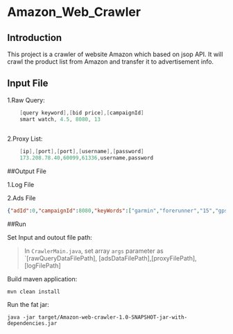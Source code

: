 # Amazon_Web_Crawler

## Introduction 

This project is a crawler of website Amazon which based on jsop API. It will
crawl the product list from Amazon and transfer it to advertisement info.

Input File
--

1.Raw Query:
```java
    [query keyword],[bid price],[campaignId]
    smart watch, 4.5, 8080, 13
    
```
2.Proxy List:
```java
    [ip],[port],[port],[username],[password]
    173.208.78.40,60099,61336,username,password
```
##Output File


1.Log File

2.Ads File
```json
{"adId":0,"campaignId":8080,"keyWords":["garmin","forerunner","15","gps","running","watch","smart","activity","fitness","tracker","large","black","blue","2","charging","data"],"relevanceScore":0.0,"pClick":0.0,"bidPrice":4.5,"rankScore":0.0,"qualityScore":0.0,"costPerClick":0.0,"position":0,"title":"garmin forerunner 15 gps running watch smart activity fitness tracker large black blue 2 charging data","price":0.0,"thumbnail":"https://images-na.ssl-images-amazon.com/images/I/51q5ZIPRPIL._AC_US218_.jpg","description":null,"brand":"Garmin","detail_url":"/gp/slredirect/picassoRedirect.html","query":"smart watch","query_group_id":13,"category":"Electronics"}
```

##Run


Set Input and outout file path:
 
>In `CrawlerMain.java`, set array `args` parameter as `[rawQueryDataFilePath], [adsDataFilePath],[proxyFilePath],[logFilePath]


Build maven application:
```text
mvn clean install
```
Run the fat jar:

```text
java -jar target/Amazon-web-crawler-1.0-SNAPSHOT-jar-with-dependencies.jar
```


